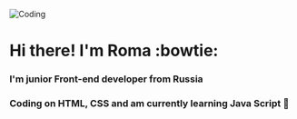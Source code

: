 ![Coding](https://media.giphy.com/media/FqdGGgugkC4Xm/giphy.gif)
# Hi there! I'm Roma :bowtie:
### I'm junior Front-end developer from Russia 
### Coding on HTML, CSS and am currently learning Java Script :feet:

